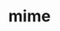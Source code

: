 ---
category: 4-letters
denotation: null
name: mime
reference_link: https://www.etymonline.com/word/mime
root_language: null
root_name: null
title: mime
type: free
word_sums:
- respelling: mime
  sum: 'Mime + '
---
